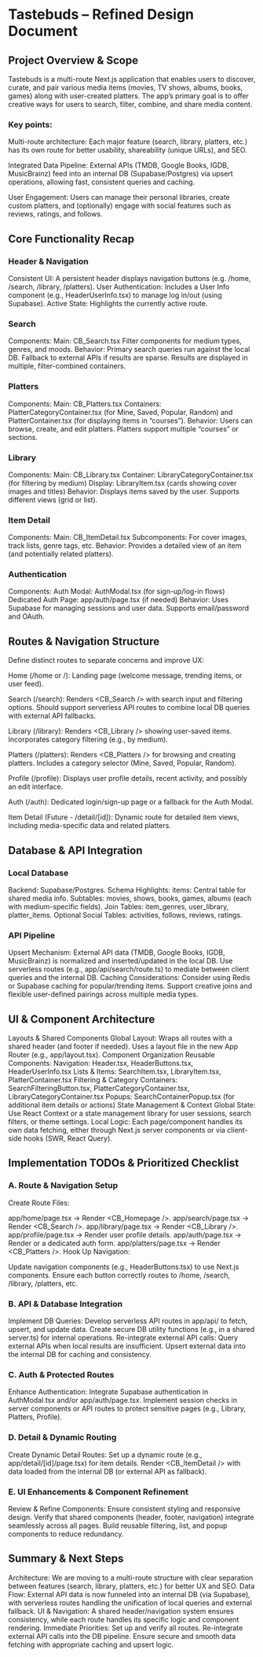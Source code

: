 # Tastebuds – Refined Design Document
## Project Overview & Scope
Tastebuds is a multi-route Next.js application that enables users to discover, curate, and pair various media items (movies, TV shows, albums, books, games) along with user-created platters. The app’s primary goal is to offer creative ways for users to search, filter, combine, and share media content.

### Key points:
Multi-route architecture: Each major feature (search, library, platters, etc.) has its own route for better usability, shareability (unique URLs), and SEO.

Integrated Data Pipeline: External APIs (TMDB, Google Books, IGDB, MusicBrainz) feed into an internal DB (Supabase/Postgres) via upsert operations, allowing fast, consistent queries and caching.

User Engagement: Users can manage their personal libraries, create custom platters, and (optionally) engage with social features such as reviews, ratings, and follows.

## Core Functionality Recap

### Header & Navigation
Consistent UI: A persistent header displays navigation buttons (e.g. /home, /search, /library, /platters).
User Authentication: Includes a User Info component (e.g., HeaderUserInfo.tsx) to manage log in/out (using Supabase).
Active State: Highlights the currently active route.

### Search
Components:
Main: CB_Search.tsx
Filter components for medium types, genres, and moods.
Behavior:
Primary search queries run against the local DB.
Fallback to external APIs if results are sparse.
Results are displayed in multiple, filter-combined containers.

### Platters
Components:
Main: CB_Platters.tsx
Containers: PlatterCategoryContainer.tsx (for Mine, Saved, Popular, Random) and PlatterContainer.tsx (for displaying items in “courses”).
Behavior:
Users can browse, create, and edit platters.
Platters support multiple “courses” or sections.

### Library
Components:
Main: CB_Library.tsx
Container: LibraryCategoryContainer.tsx (for filtering by medium)
Display: LibraryItem.tsx (cards showing cover images and titles)
Behavior:
Displays items saved by the user.
Supports different views (grid or list).

### Item Detail
Components:
Main: CB_ItemDetail.tsx
Subcomponents: For cover images, track lists, genre tags, etc.
Behavior:
Provides a detailed view of an item (and potentially related platters).

### Authentication
Components:
Auth Modal: AuthModal.tsx (for sign-up/log-in flows)
Dedicated Auth Page: app/auth/page.tsx (if needed)
Behavior:
Uses Supabase for managing sessions and user data.
Supports email/password and OAuth.

## Routes & Navigation Structure
Define distinct routes to separate concerns and improve UX:

Home (/home or /):
Landing page (welcome message, trending items, or user feed).

Search (/search):
Renders <CB_Search /> with search input and filtering options.
Should support serverless API routes to combine local DB queries with external API fallbacks.

Library (/library):
Renders <CB_Library /> showing user-saved items.
Incorporates category filtering (e.g., by medium).

Platters (/platters):
Renders <CB_Platters /> for browsing and creating platters.
Includes a category selector (Mine, Saved, Popular, Random).

Profile (/profile):
Displays user profile details, recent activity, and possibly an edit interface.

Auth (/auth):
Dedicated login/sign-up page or a fallback for the Auth Modal.

Item Detail (Future - /detail/[id]):
Dynamic route for detailed item views, including media-specific data and related platters.

## Database & API Integration

### Local Database
Backend: Supabase/Postgres.
Schema Highlights:
items: Central table for shared media info.
Subtables: movies, shows, books, games, albums (each with medium-specific fields).
Join Tables: item_genres, user_library, platter_items.
Optional Social Tables: activities, follows, reviews, ratings.

### API Pipeline
Upsert Mechanism:
External API data (TMDB, Google Books, IGDB, MusicBrainz) is normalized and inserted/updated in the local DB.
Use serverless routes (e.g., app/api/search/route.ts) to mediate between client queries and the internal DB.
Caching Considerations:
Consider using Redis or Supabase caching for popular/trending items.
Support creative joins and flexible user-defined pairings across multiple media types.


## UI & Component Architecture
Layouts & Shared Components
Global Layout:
Wraps all routes with a shared header (and footer if needed).
Uses a layout file in the new App Router (e.g., app/layout.tsx).
Component Organization
Reusable Components:
Navigation: Header.tsx, HeaderButtons.tsx, HeaderUserInfo.tsx
Lists & Items: SearchItem.tsx, LibraryItem.tsx, PlatterContainer.tsx
Filtering & Category Containers: SearchFilteringButton.tsx, PlatterCategoryContainer.tsx, LibraryCategoryContainer.tsx
Popups: SearchContainerPopup.tsx (for additional item details or actions)
State Management & Context
Global State:
Use React Context or a state management library for user sessions, search filters, or theme settings.
Local Logic:
Each page/component handles its own data fetching, either through Next.js server components or via client-side hooks (SWR, React Query).

## Implementation TODOs & Prioritized Checklist
### A. Route & Navigation Setup
Create Route Files:

app/home/page.tsx → Render <CB_Homepage />.
app/search/page.tsx → Render <CB_Search />.
app/library/page.tsx → Render <CB_Library />.
app/profile/page.tsx → Render user profile details.
app/auth/page.tsx → Render <AuthModal /> or a dedicated auth form.
app/platters/page.tsx → Render <CB_Platters />.
Hook Up Navigation:

Update navigation components (e.g., HeaderButtons.tsx) to use Next.js <Link> components.
Ensure each button correctly routes to /home, /search, /library, /platters, etc.

### B. API & Database Integration
Implement DB Queries:
Develop serverless API routes in app/api/ to fetch, upsert, and update data.
Create secure DB utility functions (e.g., in a shared server.ts) for internal operations.
Re-integrate external API calls:
Query external APIs when local results are insufficient.
Upsert external data into the internal DB for caching and consistency.

### C. Auth & Protected Routes
Enhance Authentication:
Integrate Supabase authentication in AuthModal.tsx and/or app/auth/page.tsx.
Implement session checks in server components or API routes to protect sensitive pages (e.g., Library, Platters, Profile).

### D. Detail & Dynamic Routing
Create Dynamic Detail Routes:
Set up a dynamic route (e.g., app/detail/[id]/page.tsx) for item details.
Render <CB_ItemDetail /> with data loaded from the internal DB (or external API as fallback).

### E. UI Enhancements & Component Refinement
Review & Refine Components:
Ensure consistent styling and responsive design.
Verify that shared components (header, footer, navigation) integrate seamlessly across all pages.
Build reusable filtering, list, and popup components to reduce redundancy.

## Summary & Next Steps
Architecture: We are moving to a multi-route structure with clear separation between features (search, library, platters, etc.) for better UX and SEO.
Data Flow: External API data is now funneled into an internal DB (via Supabase), with serverless routes handling the unification of local queries and external fallback.
UI & Navigation: A shared header/navigation system ensures consistency, while each route handles its specific logic and component rendering.
Immediate Priorities:
Set up and verify all routes.
Re-integrate external API calls into the DB pipeline.
Ensure secure and smooth data fetching with appropriate caching and upsert logic.